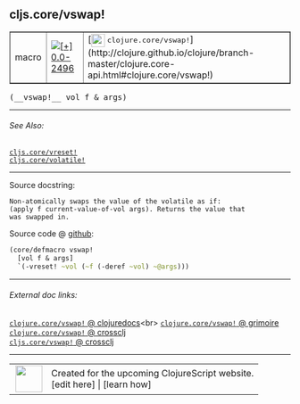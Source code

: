 ## cljs.core/vswap!



 <table border="1">
<tr>
<td>macro</td>
<td><a href="https://github.com/cljsinfo/cljs-api-docs/tree/0.0-2496"><img valign="middle" alt="[+] 0.0-2496" title="Added in 0.0-2496" src="https://img.shields.io/badge/+-0.0--2496-lightgrey.svg"></a> </td>
<td>
[<img height="24px" valign="middle" src="http://i.imgur.com/1GjPKvB.png"> <samp>clojure.core/vswap!</samp>](http://clojure.github.io/clojure/branch-master/clojure.core-api.html#clojure.core/vswap!)
</td>
</tr>
</table>


 <samp>
(__vswap!__ vol f & args)<br>
</samp>

---



###### See Also:

[`cljs.core/vreset!`](cljs.core_vresetBANG.md)<br>
[`cljs.core/volatile!`](cljs.core_volatileBANG.md)<br>

---


Source docstring:

```
Non-atomically swaps the value of the volatile as if:
(apply f current-value-of-vol args). Returns the value that
was swapped in.
```


Source code @ [github](https://github.com/clojure/clojurescript/blob/r1.7.48/src/main/clojure/cljs/core.cljc#L2571-L2576):

```clj
(core/defmacro vswap!
  [vol f & args]
  `(-vreset! ~vol (~f (-deref ~vol) ~@args)))
```

<!--
Repo - tag - source tree - lines:

 <pre>
clojurescript @ r1.7.48
└── src
    └── main
        └── clojure
            └── cljs
                └── <ins>[core.cljc:2571-2576](https://github.com/clojure/clojurescript/blob/r1.7.48/src/main/clojure/cljs/core.cljc#L2571-L2576)</ins>
</pre>

-->

---



###### External doc links:

[`clojure.core/vswap!` @ clojuredocs](http://clojuredocs.org/clojure.core/vswap!)<br>
[`clojure.core/vswap!` @ grimoire](http://conj.io/store/v1/org.clojure/clojure/1.7.0-beta3/clj/clojure.core/vswap%21/)<br>
[`clojure.core/vswap!` @ crossclj](http://crossclj.info/fun/clojure.core/vswap%21.html)<br>
[`cljs.core/vswap!` @ crossclj](http://crossclj.info/fun/cljs.core/vswap%21.html)<br>

---

 <table>
<tr><td>
<img valign="middle" align="right" width="48px" src="http://i.imgur.com/Hi20huC.png">
</td><td>
Created for the upcoming ClojureScript website.<br>
[edit here] | [learn how]
</td></tr></table>

[edit here]:https://github.com/cljsinfo/cljs-api-docs/blob/master/cljsdoc/cljs.core_vswapBANG.cljsdoc
[learn how]:https://github.com/cljsinfo/cljs-api-docs/wiki/cljsdoc-files

<!--

This information was too distracting to show to readers, but I'll leave it
commented here since it is helpful to:

- pretty-print the data used to generate this document
- and show how to retrieve that data



The API data for this symbol:

```clj
{:ns "cljs.core",
 :name "vswap!",
 :signature ["[vol f & args]"],
 :history [["+" "0.0-2496"]],
 :type "macro",
 :related ["cljs.core/vreset!" "cljs.core/volatile!"],
 :full-name-encode "cljs.core_vswapBANG",
 :source {:code "(core/defmacro vswap!\n  [vol f & args]\n  `(-vreset! ~vol (~f (-deref ~vol) ~@args)))",
          :title "Source code",
          :repo "clojurescript",
          :tag "r1.7.48",
          :filename "src/main/clojure/cljs/core.cljc",
          :lines [2571 2576]},
 :full-name "cljs.core/vswap!",
 :clj-symbol "clojure.core/vswap!",
 :docstring "Non-atomically swaps the value of the volatile as if:\n(apply f current-value-of-vol args). Returns the value that\nwas swapped in."}

```

Retrieve the API data for this symbol:

```clj
;; from Clojure REPL
(require '[clojure.edn :as edn])
(-> (slurp "https://raw.githubusercontent.com/cljsinfo/cljs-api-docs/catalog/cljs-api.edn")
    (edn/read-string)
    (get-in [:symbols "cljs.core/vswap!"]))
```

-->
